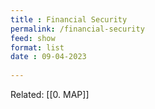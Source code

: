 ```yaml
---
title : Financial Security
permalink: /financial-security
feed: show
format: list
date : 09-04-2023
 
---
```


Related: [[0. MAP]]

